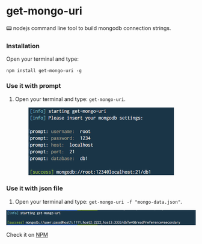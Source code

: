 # get-mongo-uri
:pager: nodejs command line tool to build mongodb connection strings.

### Installation 

Open your terminal and type: 
```
npm install get-mongo-uri -g
```

### Use it with prompt

1. Open your terminal and type: `get-mongo-uri`.

<p style="text-align: center">
  <img src="img/prompt.png" />
</p>

### Use it with json file

1. Open your terminal and type: `get-mongo-uri -f "mongo-data.json"`.

<p style="text-align: center">
  <img src="img/file.png" />
</p>


Check it on [NPM](https://www.npmjs.com/package/get-mongo-uri)